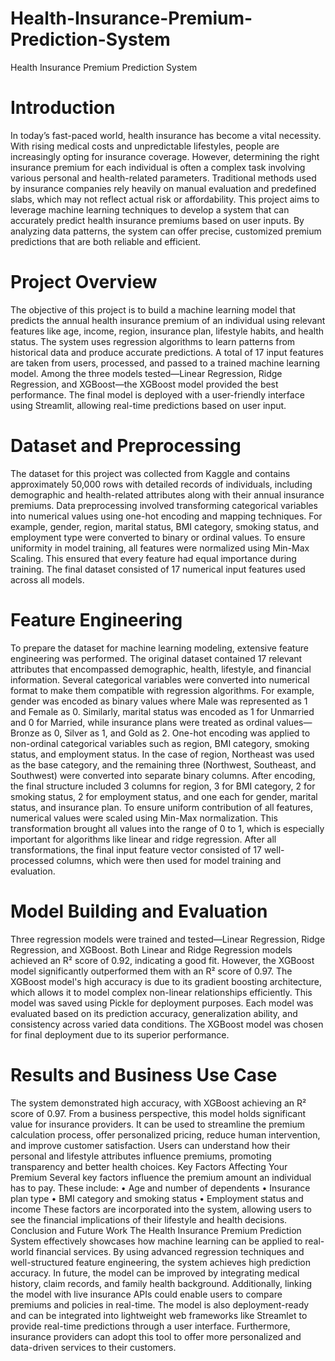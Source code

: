 # Health-Insurance-Premium-Prediction-System

Health Insurance Premium Prediction System

# Introduction
In today’s fast-paced world, health insurance has become a vital necessity. With rising medical costs and unpredictable lifestyles, people are increasingly opting for insurance coverage. However, determining the right insurance premium for each individual is often a complex task involving various personal and health-related parameters. Traditional methods used by insurance companies rely heavily on manual evaluation and predefined slabs, which may not reflect actual risk or affordability. This project aims to leverage machine learning techniques to develop a system that can accurately predict health insurance premiums based on user inputs. By analyzing data patterns, the system can offer precise, customized premium predictions that are both reliable and efficient.
# Project Overview
The objective of this project is to build a machine learning model that predicts the annual health insurance premium of an individual using relevant features like age, income, region, insurance plan, lifestyle habits, and health status. The system uses regression algorithms to learn patterns from historical data and produce accurate predictions. A total of 17 input features are taken from users, processed, and passed to a trained machine learning model. Among the three models tested—Linear Regression, Ridge Regression, and XGBoost—the XGBoost model provided the best performance. The final model is deployed with a user-friendly interface using Streamlit, allowing real-time predictions based on user input.
# Dataset and Preprocessing
The dataset for this project was collected from Kaggle and contains approximately 50,000 rows with detailed records of individuals, including demographic and health-related attributes along with their annual insurance premiums. Data preprocessing involved transforming categorical variables into numerical values using one-hot encoding and mapping techniques. For example, gender, region, marital status, BMI category, smoking status, and employment type were converted to binary or ordinal values. To ensure uniformity in model training, all features were normalized using Min-Max Scaling. This ensured that every feature had equal importance during training. The final dataset consisted of 17 numerical input features used across all models.
# Feature Engineering
To prepare the dataset for machine learning modeling, extensive feature engineering was performed. The original dataset contained 17 relevant attributes that encompassed demographic, health, lifestyle, and financial information. Several categorical variables were converted into numerical format to make them compatible with regression algorithms. For example, gender was encoded as binary values where Male was represented as 1 and Female as 0. Similarly, marital status was encoded as 1 for Unmarried and 0 for Married, while insurance plans were treated as ordinal values—Bronze as 0, Silver as 1, and Gold as 2.
One-hot encoding was applied to non-ordinal categorical variables such as region, BMI category, smoking status, and employment status. In the case of region, Northeast was used as the base category, and the remaining three (Northwest, Southeast, and Southwest) were converted into separate binary columns. After encoding, the final structure included 3 columns for region, 3 for BMI category, 2 for smoking status, 2 for employment status, and one each for gender, marital status, and insurance plan.
To ensure uniform contribution of all features, numerical values were scaled using Min-Max normalization. This transformation brought all values into the range of 0 to 1, which is especially important for algorithms like linear and ridge regression. After all transformations, the final input feature vector consisted of 17 well-processed columns, which were then used for model training and evaluation.
# Model Building and Evaluation
Three regression models were trained and tested—Linear Regression, Ridge Regression, and XGBoost. Both Linear and Ridge Regression models achieved an R² score of 0.92, indicating a good fit. However, the XGBoost model significantly outperformed them with an R² score of 0.97. The XGBoost model's high accuracy is due to its gradient boosting architecture, which allows it to model complex non-linear relationships efficiently. This model was saved using Pickle for deployment purposes. Each model was evaluated based on its prediction accuracy, generalization ability, and consistency across varied data conditions. The XGBoost model was chosen for final deployment due to its superior performance.


 
# Results and Business Use Case
The system demonstrated high accuracy, with XGBoost achieving an R² score of 0.97. From a business perspective, this model holds significant value for insurance providers. It can be used to streamline the premium calculation process, offer personalized pricing, reduce human intervention, and improve customer satisfaction. Users can understand how their personal and lifestyle attributes influence premiums, promoting transparency and better health choices.
Key Factors Affecting Your Premium
Several key factors influence the premium amount an individual has to pay. These include:
•	Age and number of dependents
•	Insurance plan type
•	BMI category and smoking status
•	Employment status and income
These factors are incorporated into the system, allowing users to see the financial implications of their lifestyle and health decisions.
Conclusion and Future Work
The Health Insurance Premium Prediction System effectively showcases how machine learning can be applied to real-world financial services. By using advanced regression techniques and well-structured feature engineering, the system achieves high prediction accuracy. In future, the model can be improved by integrating medical history, claim records, and family health background. Additionally, linking the model with live insurance APIs could enable users to compare premiums and policies in real-time.
The model is also deployment-ready and can be integrated into lightweight web frameworks like Streamlet to provide real-time predictions through a user interface. Furthermore, insurance providers can adopt this tool to offer more personalized and data-driven services to their customers.

